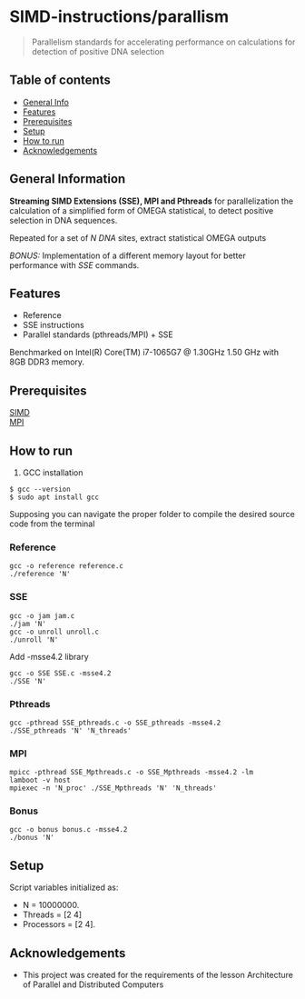 # SIMD-instructions/parallism
>   Parallelism standards for accelerating performance on calculations for detection of positive DNA selection



## Table of contents
* [General Info](#general-information)
* [Features](#features)
* [Prerequisites](#prerequisites)
* [Setup](#setup)
* [How to run](#how-to-run)
* [Acknowledgements](#acknowledgements)


## General Information
__Streaming SIMD Extensions (SSE), MPI and Pthreads__
for parallelization the calculation of a simplified form of OMEGA
statistical, to detect positive selection in DNA sequences.

Repeated for a set of _N DNA_ sites, extract statistical OMEGA outputs

_BONUS:_ Implementation of a different memory layout for better 
performance with _SSE_ commands. 

## Features
* Reference
* SSE instructions 
* Parallel standards (pthreads/MPI) + SSE


Benchmarked on Intel(R) Core(TM) i7-1065G7 @ 1.30GHz 1.50 GHz with 8GB DDR3 memory.

## Prerequisites 
[SIMD](https://software.intel.com/sites/landingpage/IntrinsicsGuide) <br>
[MPI](http://mpitutorial.com/tutorials/)



## How to run

1. GCC installation
```
$ gcc --version
$ sudo apt install gcc

```
Supposing you can navigate the proper folder to compile the desired source code from the terminal

### Reference

```
gcc -o reference reference.c
./reference 'N'
```

### SSE
```
gcc -o jam jam.c
./jam 'N'
gcc -o unroll unroll.c
./unroll 'N'
```
Add -msse4.2 library
```
gcc -o SSE SSE.c -msse4.2
./SSE 'N'
```

### Pthreads
```
gcc -pthread SSE_pthreads.c -o SSE_pthreads -msse4.2
./SSE_pthreads 'N' 'N_threads'
```
### MPI
```
mpicc -pthread SSE_Mpthreads.c -o SSE_Mpthreads -msse4.2 -lm
lamboot -v host
mpiexec -n 'N_proc' ./SSE_Mpthreads 'N' 'N_threads'
```

### Bonus 
```
gcc -o bonus bonus.c -msse4.2
./bonus 'N'
```
## Setup
Script  variables initialized as:
* N = 10000000. 
* Threads = [2 4]
* Processors = [2 4].


## Acknowledgements
* This project was created for the requirements of the lesson Architecture of Parallel and Distributed Computers

